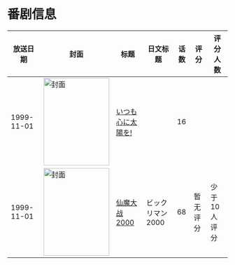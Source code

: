 # 番剧信息

|放送日期|封面|标题|日文标题|话数|评分|评分人数|
|---|---|---|---|---|---|---|
|1999-11-01|<img src="https://lain.bgm.tv/pic/cover/c/54/ec/198481_B92qs.jpg" alt="封面" style="width:150px;height:200px;object-fit:cover;">|[いつも心に太陽を!](https://bangumi.tv/subject/198481)||16|||
|1999-11-01|<img src="https://lain.bgm.tv/pic/cover/c/a3/74/339977_4WqZA.jpg" alt="封面" style="width:150px;height:200px;object-fit:cover;">|[仙魔大战2000](https://bangumi.tv/subject/339977)|ビックリマン2000|68|暂无评分|少于10人评分|
